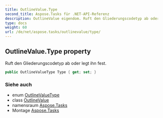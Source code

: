 ```yaml
---
title: OutlineValue.Type
second_title: Aspose.Tasks für .NET-API-Referenz
description: OutlineValue eigendom. Ruft den Gliederungscodetyp ab oder legt ihn fest.
type: docs
weight: 60
url: /de/net/aspose.tasks/outlinevalue/type/
---
```

## OutlineValue.Type property

Ruft den Gliederungscodetyp ab oder legt ihn fest.

```csharp
public OutlineValueType Type { get; set; }
```

### Siehe auch

* enum [OutlineValueType](../../outlinevaluetype/)
* class [OutlineValue](../)
* namensraum [Aspose.Tasks](../../outlinevalue/)
* Montage [Aspose.Tasks](../../../)


